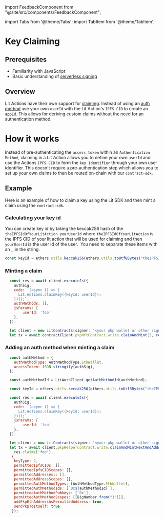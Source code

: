 import FeedbackComponent from "@site/src/components/FeedbackComponent";

import Tabs from '@theme/Tabs';
import TabItem from '@theme/TabItem';

# Key Claiming

## Prerequisites

- Familiarity with JavaScript
- Basic understanding of [serverless signing](../serverless-signing/quick-start.md)

## Overview

Lit Actions have their own support for [claiming](../wallets/claimable-keys/intro.md). Instead of using an [auth method](../wallets/auth-methods) use your own `userId` with the Lit Action's `IPFS CID` to create an `appId`. This allows for deriving custom claims without the need for an authentication method.

# How it works
Instead of pre-authenticating the `access token` within an `Authentication Method`, claiming in a Lit Action allows you to define your own `userId` and use the Actions `IPFS CID` to form the `key identifier` through your own user identifier. This doesn't require a pre-authentication step which allows you to set up your own claims to then be routed on-chain with our `contract-sdk`.

## Example
Here is an example of how to claim a key using the Lit SDK and then mint a claim using the `contract-sdk`.

### Calculating your key id
You can create key id by taking the keccak256 hash of the `theIPFSIdOfYourLitAction_yourUserId` where `theIPFSIdOfYourLitAction` is the IPFS CID of your lit action that will be used for claiming and then `yourUserId` is the user id of the user.  You need to separate these items with an `_` in the string.

```jsx
const keyId = ethers.utils.keccak256(ethers.utils.toUtf8Bytes("theIPFSIdOfYourLitAction_yourUserId"))
```

### Minting a claim

```jsx
  const res = await client.executeJs({
    authSig,
    code: `(async () => {
      Lit.Actions.claimKey({keyId: userId});
    })();`,
    authMethods: [],
    jsParams: {
        userId: 'foo'
    },
  });

  let client = new LitContracts(signer: "<your pkp wallet or other signer>");
  let tx = await contractClient.pkpNftContract.write.claimAndMint(2, res.claims['foo'].derivedKeyId, res.claims['foo'].signatures);
```

### Adding an auth method when minting a claim
```jsx
  const authMethod = {
    authMethodType: AuthMethodType.EthWallet,
    accessToken: JSON.stringify(authSig),
  };

  const authMethodId = LitAuthClient.getAuthMethodId(authMethod);

  const keyId = ethers.utils.keccak256(ethers.utils.toUtf8Bytes("theIPFSIdOfYourLitAction_yourUserId"))

  const res = await client.executeJs({
    authSig,
    code: `(async () => {
      Lit.Actions.claimKey({keyId: userId});
    })();`,
    jsParams: {
        userId: 'foo'
    },
  });

  let client = new LitContracts(signer: "<your pkp wallet or other signer>");
  let tx = await client.pkpHelperContract.write.claimAndMintNextAndAddAuthMethods(
    res.claims['foo'],
   {
    keyType: 2,
    permittedIpfsCIDs: [],
    permittedIpfsCIDScopes: [],
    permittedAddresses:: [],
    permittedAddressScopes: [],
    permittedAuthMethodTypes: [AuthMethodType.EthWallet],
    permittedAuthMethodIds: [`0x${authMethodId}`],
    permittedAuthMethodPubkeys: [`0x`],
    permittedAuthMethodScopes: [[BigNumber.from("1")]],
    addPkpEthAddressAsPermittedAddress: true,
    sendPkpToItself: true
   });
```

<FeedbackComponent/>
